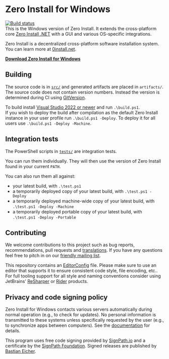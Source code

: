 # Zero Install for Windows

[![Build status](https://img.shields.io/appveyor/ci/0install/0install-win.svg)](https://ci.appveyor.com/project/0install/0install-win)  
This is the Windows version of Zero Install. It extends the cross-platform core [Zero Install .NET](https://github.com/0install/0install-dotnet) with a GUI and various OS-specific integrations.

Zero Install is a decentralized cross-platform software installation system. You can learn more at [0install.net](https://0install.net/).

**[Download Zero Install for Windows](https://get.0install.net/#windows)**

## Building

The source code is in [`src/`](src/) and generated artifacts are placed in `artifacts/`.  
The source code does not contain version numbers. Instead the version is determined during CI using [GitVersion](https://gitversion.net/).

To build install [Visual Studio 2022 or newer](https://www.visualstudio.com/downloads/) and run `.\build.ps1`.  
If you wish to deploy the build after compilation as the default Zero Install instance in your user profile run `.\build.ps1 -Deploy`. To deploy it for all users use `.\build.ps1 -Deploy -Machine`.

## Integration tests

The PowerShell scripts in [`tests/`](tests/) are integration tests.

You can run them individually. They will then use the version of Zero Install found in your current `PATH`.

You can also run them all against:
- your latest build, with `.\test.ps1`
- a temporarily deployed copy of your latest build, with `.\test.ps1 -Deploy`
- a temporarily deployed machine-wide copy of your latest build, with `.\test.ps1 -Deploy -Machine`
- a temporarily deployed portable copy of your latest build, with `.\test.ps1 -Deploy -Portable`

## Contributing

We welcome contributions to this project such as bug reports, recommendations, pull requests and [translations](https://www.transifex.com/eicher/0install-win/). If you have any questions feel free to pitch in on our [friendly mailing list](https://0install.net/support.html#lists).

This repository contains an [EditorConfig](http://editorconfig.org/) file. Please make sure to use an editor that supports it to ensure consistent code style, file encoding, etc.. For full tooling support for all style and naming conventions consider using JetBrains' [ReSharper](https://www.jetbrains.com/resharper/) or [Rider](https://www.jetbrains.com/rider/) products.

## Privacy and code signing policy

Zero Install for Windows contacts various servers automatically during normal operation (e.g., to check for updates). No personal information is transmitted to these systems unless specifically requested by the user (e.g., to synchronize apps between computers). See the [documentation](https://docs.0install.net/details/servers/) for details.

This program uses free code signing provided by [SignPath.io](https://signpath.io/) and a certificate by the [SignPath Foundation](https://signpath.org/). Signed releases are published by [Bastian Eicher](https://github.com/bastianeicher).
